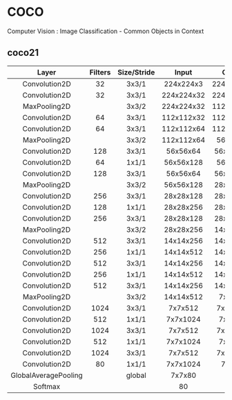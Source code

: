 # COCO

Computer Vision : Image Classification - Common Objects in Context

## coco21

| Layer                | Filters | Size/Stride |    Input    |   Output   |
|:--------------------:|:-------:|:-----------:|:-----------:|:----------:|
| Convolution2D        |      32 |       3x3/1 |  224x224x3  | 224x224x32 |
| Convolution2D        |      32 |       3x3/1 |  224x224x32 | 224x224x32 |
|  MaxPooling2D        |         |       3x3/2 |  224x224x32 | 112x112x32 |
| Convolution2D        |      64 |       3x3/1 |  112x112x32 | 112x112x64 |
| Convolution2D        |      64 |       3x3/1 |  112x112x64 | 112x112x64 |
|  MaxPooling2D        |         |       3x3/2 |  112x112x64 |  56x56x64  |
| Convolution2D        |     128 |       3x3/1 |   56x56x64  |  56x56x128 |
| Convolution2D        |      64 |       1x1/1 |   56x56x128 |  56x56x64  |
| Convolution2D        |     128 |       3x3/1 |   56x56x64  |  56x56x128 |
|  MaxPooling2D        |         |       3x3/2 |   56x56x128 |  28x28x128 |
| Convolution2D        |     256 |       3x3/1 |   28x28x128 |  28x28x256 |
| Convolution2D        |     128 |       1x1/1 |   28x28x256 |  28x28x128 |
| Convolution2D        |     256 |       3x3/1 |   28x28x128 |  28x28x256 |
|  MaxPooling2D        |         |       3x3/2 |   28x28x256 |  14x14x256 |
| Convolution2D        |     512 |       3x3/1 |   14x14x256 |  14x14x512 |
| Convolution2D        |     256 |       1x1/1 |   14x14x512 |  14x14x256 |
| Convolution2D        |     512 |       3x3/1 |   14x14x256 |  14x14x512 |
| Convolution2D        |     256 |       1x1/1 |   14x14x512 |  14x14x256 |
| Convolution2D        |     512 |       3x3/1 |   14x14x256 |  14x14x512 |
|  MaxPooling2D        |         |       3x3/2 |   14x14x512 |   7x7x512  |
| Convolution2D        |    1024 |       3x3/1 |    7x7x512  |   7x7x1024 |
| Convolution2D        |     512 |       1x1/1 |    7x7x1024 |   7x7x512  |
| Convolution2D        |    1024 |       3x3/1 |    7x7x512  |   7x7x1024 |
| Convolution2D        |     512 |       1x1/1 |    7x7x1024 |   7x7x512  |
| Convolution2D        |    1024 |       3x3/1 |    7x7x512  |   7x7x1024 |
| Convolution2D        |      80 |       1x1/1 |    7x7x1024 |   7x7x80   |
| GlobalAveragePooling |         |      global |    7x7x80   |       80   |
| Softmax              |         |             |        80   |       80   |
